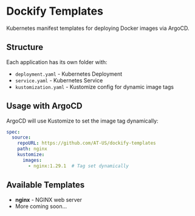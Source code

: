 # Dockify Templates

Kubernetes manifest templates for deploying Docker images via ArgoCD.

## Structure

Each application has its own folder with:
- `deployment.yaml` - Kubernetes Deployment
- `service.yaml` - Kubernetes Service
- `kustomization.yaml` - Kustomize config for dynamic image tags

## Usage with ArgoCD

ArgoCD will use Kustomize to set the image tag dynamically:

```yaml
spec:
  source:
    repoURL: https://github.com/AT-US/dockify-templates
    path: nginx
    kustomize:
      images:
        - nginx:1.29.1  # Tag set dynamically
```

## Available Templates

- **nginx** - NGINX web server
- More coming soon...
